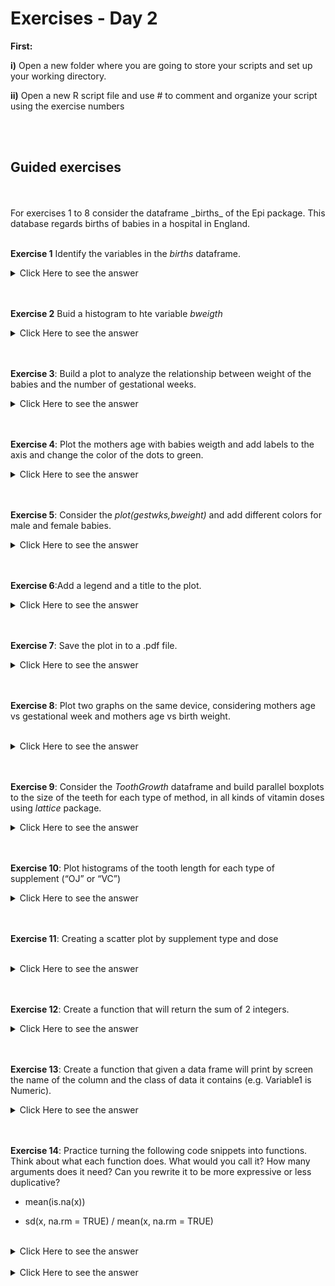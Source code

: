 

# Exercises - Day 2


**First:**
<br/>

**i)** Open a new folder where you are going to store your scripts and set up your working directory.

**ii)** Open a new R script file and use # to comment and organize your script using the exercise numbers

<br/>
<br/>

## Guided exercises
<br/>
<br/>
For exercises 1 to 8 consider the dataframe  _births_ of the Epi package. This database regards births of babies in a hospital in England.
<br/>
<br/>

**Exercise 1** Identify the variables in the _births_ dataframe.
<br/>


<details><summary>Click Here to see the answer</summary><p>
 
```{r}
install.packages("Epi")
library(Epi)

data(births)

str(births)
```

</p></details>
<br/>
<br/>

**Exercise 2** Buid a histogram to hte variable _bweigth_
<br/>

<details><summary>Click Here to see the answer</summary><p>

```{r}
attach(births)
hist(bweight)


```

</p></details>

<br/>
<br/>

**Exercise 3**: Build a plot to analyze the relationship between weight of the babies and the number of gestational weeks.
<br/>

<details><summary>Click Here to see the answer</summary><p>

```{r}
plot(gestwks,bweight)

```

</p></details>

<br/>
<br/>


**Exercise 4**: Plot the mothers age with babies weigth and add labels to the axis and change the color of the dots to green.
<br/>

<details><summary>Click Here to see the answer</summary><p>
 
```{r}
plot(matage,bweight,xlab="Mothers age", ylab="Babies Weitgh", pch=16, col="green")

```
</p></details>

<br/>

<br/>

**Exercise 5**: Consider the _plot(gestwks,bweight)_ and add different colors for male and female babies.
<br/>


<details><summary>Click Here to see the answer</summary><p>

```{r}
plot(gestwks,bweight)
points(gestwks[sex==1],bweight[sex==1],col="blue")
points(gestwks[sex==2],bweight[sex==2],col="red")

```

</p></details>

<br>
<br/>

**Exercise 6**:Add a legend and a title to the plot.
<br/>
<details><summary>Click Here to see the answer</summary><p>

```{r}
legend("topleft",pch=1,legend=c("Boys","Girls"),
col=c("blue","red"))
title("Birth weight vs gestational week")
```

</p></details>

<br/>
<br/>



**Exercise 7**: Save the plot in to a .pdf file.
<br/>

<details><summary>Click Here to see the answer</summary><p>

```{r}
pdf(file="plot.1",heigth=3,width=4)
plot(gestwks,bweight)
dev.off()

```
</p></details>

<br/>
<br/>

**Exercise 8**: Plot two graphs on the same device, considering mothers age vs gestational week and mothers age vs birth weight.

<br/>
<details><summary>Click Here to see the answer</summary><p>

```{r}
par(mfrow=c(1,2))

plot(matage,gestwks,col="red")
plot(matage,bweight,col="blue")

```

</p></details>

<br/>
<br/>


**Exercise 9**: Consider the _ToothGrowth_ dataframe and build 
parallel boxplots to the size of the teeth for each type of method,
in all kinds of vitamin doses using _lattice_ package.
<br/>
<details><summary>Click Here to see the answer</summary><p>

```{r}
library(lattice)
 bwplot(len~supp|dose,data=ToothGrowth)

```

</p></details>

<br/>
 <br/>
 
 
**Exercise 10**: Plot histograms of the tooth length for each type of supplement (“OJ” or “VC”)
 <br/>
 
 <details><summary>Click Here to see the answer</summary><p>
 
```{r}
histogram(~len|factor(supp),data=ToothGrowth,
          main="Figure 1: Length by Supplement",xlab="Length")

```
</p></details>

<br/>
<br/>


**Exercise 11**: Creating a scatter plot by supplement type and dose

<br/>
<details><summary>Click Here to see the answer</summary><p>

```{r}
xyplot(len~dose|supp, ToothGrowth,
       main="Scatterplots by supplement type and dose",
       ylab="Length", xlab="Dose")

```

</p></details>

<br/>
<br/>




**Exercise 12**: Create a function that will return the sum of 2 integers.
<br/>

<details><summary>Click Here to see the answer</summary><p>

```{r}
f.sum <- function (x, y) {
  r <- x + y
  r
}

f.sum(5, 10)

```

</p></details>

<br/>
<br/>

**Exercise 13**: Create a function that given a data frame will print by screen the name of the column and the class of data it contains (e.g. Variable1 is Numeric).
<br/>

<details><summary>Click Here to see the answer</summary><p>

```{r}
f.class <- function (df) {
  for (i in 1:ncol(df)) {
    cat(names(df)[i], "is", class(df[, i]), "\n")
  }
}
f.class(cars)

```

</p></details>

<br/>
<br/>




**Exercise 14**: Practice turning the following code snippets into functions. Think about what each function does. What would you call it? How many arguments does it need? Can you rewrite it to be more expressive or less duplicative?


+ mean(is.na(x))


+ sd(x, na.rm = TRUE) / mean(x, na.rm = TRUE)


<br/>


<details><summary>Click Here to see the answer</summary><p>

```{r}
#This code calculates the proportion of NA values in a vector.

#mean(is.na(x))
#function name prop_na() that takes a single argument x, and #returns a single numeric value between 0 and 1.


prop_na <- function(x) {
  mean(is.na(x))
}
prop_na(c(0, 1, 2, NA, 4, NA))

```

</p></details>

<br/>



<details><summary>Click Here to see the answer</summary><p>

```{r}
#This code calculates the coefficient of variation (assuming that x can only take #non-negative values), which is the standard deviation divided by the mean.

#sd(x, na.rm = TRUE) / mean(x, na.rm = TRUE)
#function name coef_variation(), which takes a single argument x, and an optional na.rm #argument.


coef_variation <- function(x, na.rm = FALSE) {
  sd(x, na.rm = na.rm) / mean(x, na.rm = na.rm)
}

coef_variation(1:5)


coef_variation(c(1:5, NA))


coef_variation(c(1:5, NA), na.rm = TRUE)



```

</p></details>

<br/>
<br/>



